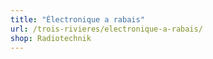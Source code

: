 ```yaml
---
title: "Électronique a rabais"
url: /trois-rivieres/electronique-a-rabais/
shop: Radiotechnik
---
```


